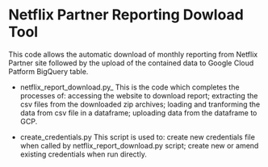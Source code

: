 # Netflix Partner Reporting Dowload Tool

This code allows the automatic download of monthly reporting from Netflix Partner site followed by the upload of the contained data to Google Cloud Patform BigQuery table.

* netflix_report_download.py_
This is the code which completes the processes of:
    accessing the website to download report;
    extracting the csv files from the downloaded zip archives;
    loading and tranforming the data from csv file in a dataframe;
    uploading data from the dataframe to GCP.

* create_credentials.py
This script is used to:
    create new credentials file when called by netflix_report_download.py script;
    create new or amend existing credentials when run directly.